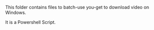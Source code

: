 This folder contains files to batch-use you-get to download video on Windows.

It is a Powershell Script.

